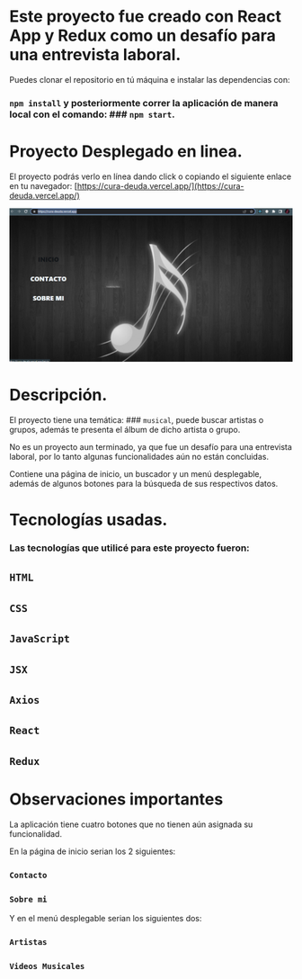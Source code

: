 # Este proyecto fue creado con React App y Redux como un desafío para una entrevista laboral.

Puedes clonar el repositorio en tú máquina e instalar las dependencias con:
### `npm install` y posteriormente correr la aplicación de manera local con el comando: ### `npm start`.



# Proyecto Desplegado en linea.

El proyecto podrás verlo en línea dando click o copiando el siguiente enlace en tu navegador:
[https://cura-deuda.vercel.app/](https://cura-deuda.vercel.app/)

![Image text](https://github.com/Alfred-VJ/cura-deuda/blob/master/src/imgReadme.png)

# Descripción.

El proyecto tiene una temática: ### `musical`, puede buscar artistas o grupos, además te presenta el álbum de dicho artista o grupo.

No es un proyecto aun terminado, ya que fue un desafío para una entrevista laboral, por lo tanto algunas funcionalidades aún no están concluidas.

Contiene una página de inicio, un buscador y un menú desplegable, además de algunos botones para la búsqueda de sus respectivos datos.

# Tecnologías usadas.

### Las tecnologías que utilicé para este proyecto fueron:

## `HTML`
## `CSS`
## `JavaScript`
## `JSX`
## `Axios`
## `React`
## `Redux`


# Observaciones importantes

La aplicación tiene cuatro botones que no tienen aún asignada su funcionalidad.


En la página de inicio serian los 2 siguientes:


### `Contacto`
### `Sobre mi`


Y en el menú desplegable serian los siguientes dos:


### `Artistas`
### `Videos Musicales`
